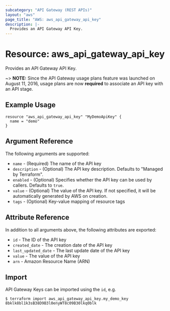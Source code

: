 ```yaml
---
subcategory: "API Gateway (REST APIs)"
layout: "aws"
page_title: "AWS: aws_api_gateway_api_key"
description: |-
  Provides an API Gateway API Key.
---
```


# Resource: aws_api_gateway_api_key

Provides an API Gateway API Key.

~> **NOTE:** Since the API Gateway usage plans feature was launched on August 11, 2016, usage plans are now **required** to associate an API key with an API stage.

## Example Usage

```hcl
resource "aws_api_gateway_api_key" "MyDemoApiKey" {
  name = "demo"
}
```

## Argument Reference

The following arguments are supported:

* `name` - (Required) The name of the API key
* `description` - (Optional) The API key description. Defaults to "Managed by Terraform".
* `enabled` - (Optional) Specifies whether the API key can be used by callers. Defaults to `true`.
* `value` - (Optional) The value of the API key. If not specified, it will be automatically generated by AWS on creation.
* `tags` - (Optional) Key-value mapping of resource tags

## Attribute Reference

In addition to all arguments above, the following attributes are exported:

* `id` - The ID of the API key
* `created_date` - The creation date of the API key
* `last_updated_date` - The last update date of the API key
* `value` - The value of the API key
* `arn` - Amazon Resource Name (ARN)

## Import

API Gateway Keys can be imported using the `id`, e.g.

```
$ terraform import aws_api_gateway_api_key.my_demo_key 8bklk8bl1k3sB38D9B3l0enyWT8c09B30lkq0blk
```
